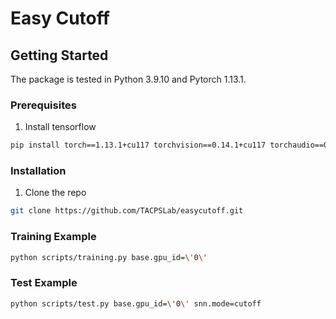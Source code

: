 # Easy Cutoff


<!-- GETTING STARTED -->
## Getting Started
The package is tested in Python 3.9.10 and Pytorch 1.13.1.

### Prerequisites

1. Install tensorflow
```sh
pip install torch==1.13.1+cu117 torchvision==0.14.1+cu117 torchaudio==0.13.1 --extra-index-url https://download.pytorch.org/whl/cu117
```

### Installation

1. Clone the repo
```sh
git clone https://github.com/TACPSLab/easycutoff.git
```

### Training Example
```sh
python scripts/training.py base.gpu_id=\'0\'
```

### Test Example
```sh
python scripts/test.py base.gpu_id=\'0\' snn.mode=cutoff
```
